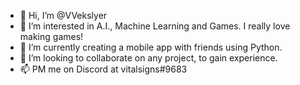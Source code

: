 - 👋 Hi, I’m @VVekslyer
- 👀 I’m interested in A.I., Machine Learning and Games. I really love making games!
- 🌱 I’m currently creating a mobile app with friends using Python.
- 💞️ I’m looking to collaborate on any project, to gain experience.
- 📫 PM me on Discord at vitalsigns#9683

